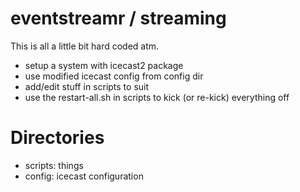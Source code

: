 eventstreamr / streaming
========================

This is all a little bit hard coded atm.

* setup a system with icecast2 package
* use modified icecast config from config dir
* add/edit stuff in scripts to suit
* use the restart-all.sh in scripts to kick (or re-kick) everything off


Directories
===========
* scripts: things
* config: icecast configuration


